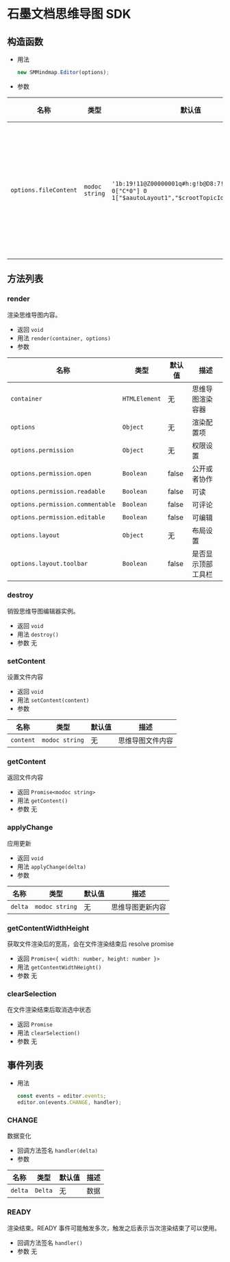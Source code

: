 # 石墨文档思维导图 SDK

## 构造函数

- 用法

  ```js
  new SMMindmap.Editor(options);
  ```

- 参数

| 名称                  | 类型           | 默认值                                                                                                | 描述                       |
| --------------------- | -------------- | ----------------------------------------------------------------------------------------------------- | -------------------------- |
| `options.fileContent` | `modoc string` | `'1b:19!11@Z00000001q#h:g!b@D8:7!4!中心主题 0["C*0"] 0 1["$aautoLayout1","$crootTopicIds:00000001"']` | 设置思维导图初始化渲染数据 |

## 方法列表

### render

渲染思维导图内容。

- 返回 `void`
- 用法 `render(container, options)`
- 参数

| 名称                             | 类型          | 默认值 | 描述               |
| -------------------------------- | ------------- | ------ | ------------------ |
| `container`                      | `HTMLElement` | 无     | 思维导图渲染容器   |
| `options`                        | `Object`      | 无     | 渲染配置项         |
| `options.permission`             | `Object`      | 无     | 权限设置           |
| `options.permission.open`        | `Boolean`     | false  | 公开或者协作       |
| `options.permission.readable`    | `Boolean`     | false  | 可读               |
| `options.permission.commentable` | `Boolean`     | false  | 可评论             |
| `options.permission.editable`    | `Boolean`     | false  | 可编辑             |
| `options.layout`                 | `Object`      | 无     | 布局设置           |
| `options.layout.toolbar`         | `Boolean`     | false  | 是否显示顶部工具栏 |

### destroy

销毁思维导图编辑器实例。

- 返回 `void`
- 用法 `destroy()`
- 参数 无

### setContent

设置文件内容

- 返回 `void`
- 用法 `setContent(content)`
- 参数

| 名称      | 类型           | 默认值 | 描述             |
| --------- | -------------- | ------ | ---------------- |
| `content` | `modoc string` | 无     | 思维导图文件内容 |

### getContent

返回文件内容

- 返回 `Promise<modoc string>`
- 用法 `getContent()`
- 参数 无

### applyChange

应用更新

- 返回 `void`
- 用法 `applyChange(delta)`
- 参数

| 名称    | 类型           | 默认值 | 描述             |
| ------- | -------------- | ------ | ---------------- |
| `delta` | `modoc string` | 无     | 思维导图更新内容 |

### getContentWidthHeight

获取文件渲染后的宽高，会在文件渲染结束后 resolve promise

- 返回 `Promise<{ width: number, height: number }>`
- 用法 `getContentWidthHeight()`
- 参数 无

### clearSelection

在文件渲染结束后取消选中状态

- 返回 `Promise`
- 用法 `clearSelection()`
- 参数 无

## 事件列表

- 用法

  ```js
  const events = editor.events;
  editor.on(events.CHANGE, handler);
  ```

### CHANGE

数据变化

- 回调方法签名 `handler(delta)`
- 参数

| 名称    | 类型    | 默认值 | 描述 |
| ------- | ------- | ------ | ---- |
| `delta` | `Delta` | 无     | 数据 |

### READY

渲染结束。READY 事件可能触发多次，触发之后表示当次渲染结束了可以使用。

- 回调方法签名 `handler()`
- 参数 无
